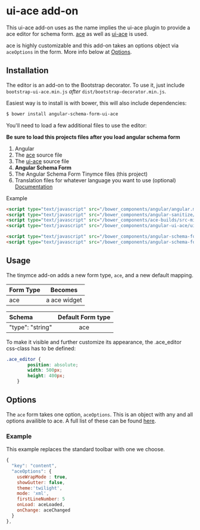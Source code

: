 ui-ace add-on
=================

This ui-ace add-on uses as the name implies the ui-ace plugin to provide a ace editor for schema form. [ace](https://github.com/ajaxorg/ace) as well as [ui-ace](https://github.com/angular-ui/ui-ace) is used.

ace is highly customizable and this add-on takes an options object via `aceOptions` in the form. More info below at [Options](#options).

Installation
------------
The editor is an add-on to the Bootstrap decorator. To use it, just include
`bootstrap-ui-ace.min.js` *after* `dist/bootstrap-decorator.min.js`.

Easiest way is to install is with bower, this will also include dependencies:
```bash
$ bower install angular-schema-form-ui-ace
```

You'll need to load a few additional files to use the editor:

**Be sure to load this projects files after you load angular schema form**

1. Angular
2. The [ace](https://github.com/ajaxorg/ace) source file
3. The [ui-ace](https://github.com/angular-ui/ui-ace) source file
4. **Angular Schema Form**
5. The Angular Schema Form Tinymce files (this project)
6. Translation files for whatever language you want to use (optional) [Documentation](https://github.com/ajaxorg/ace)

Example

```HTML
<script type="text/javascript" src="/bower_components/angular/angular.min.js"></script>
<script type="text/javascript" src="/bower_components/angular-sanitize/angular-sanitize.min.js"></script>
<script type="text/javascript" src="/bower_components/ace-builds/src-min-noconflict/ace.js"></script>
<script type="text/javascript" src="/bower_components/angular-ui-ace/ui-ace.js"></script>

<script type="text/javascript" src="/bower_components/angular-schema-form/schema-form.min.js"></script>
<script type="text/javascript" src="/bower_components/angular-schema-form-ui-ace/bootstrap-ui-ace.js"></script>

```

Usage
-----
The tinymce add-on adds a new form type, `ace`, and a new default
mapping.

|  Form Type     |   Becomes    |
|:---------------|:------------:|
|  ace           |  a ace widget |


| Schema             |   Default Form type  |
|:-------------------|:------------:|
| "type": "string"   |   ace   |

To make it visible and further customize its appearance, the .ace_editor css-class has to be defined:

```css
.ace_editor {
        position: absolute;
        width: 500px;
        height: 400px;
    }
```


Options
-------
The `ace` form takes one option, `aceOptions`. This is an object with any
and all options availible to ace. A full list of these can be found [here](https://github.com/ajaxorg/ace).

### Example
This example replaces the standard toolbar with one we choose.

```javascript
{
  "key": "content",
  "aceOptions": {
  	useWrapMode : true,
  	showGutter: false,
  	theme:'twilight',
  	mode: 'xml',
  	firstLineNumber: 5
  	onLoad: aceLoaded,
  	onChange: aceChanged
  }
},
```
